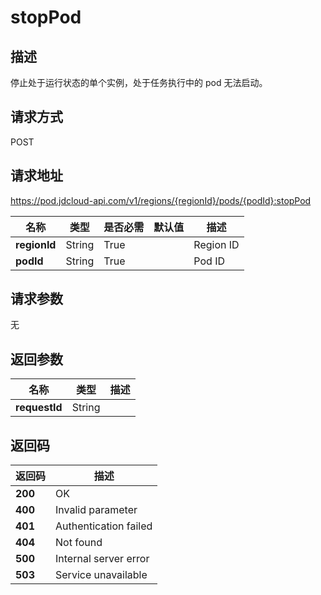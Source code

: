# stopPod


## 描述
停止处于运行状态的单个实例，处于任务执行中的 pod 无法启动。


## 请求方式
POST

## 请求地址
https://pod.jdcloud-api.com/v1/regions/{regionId}/pods/{podId}:stopPod

|名称|类型|是否必需|默认值|描述|
|---|---|---|---|---|
|**regionId**|String|True| |Region ID|
|**podId**|String|True| |Pod ID|

## 请求参数
无


## 返回参数
|名称|类型|描述|
|---|---|---|
|**requestId**|String| |


## 返回码
|返回码|描述|
|---|---|
|**200**|OK|
|**400**|Invalid parameter|
|**401**|Authentication failed|
|**404**|Not found|
|**500**|Internal server error|
|**503**|Service unavailable|
